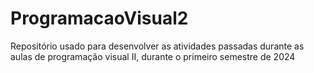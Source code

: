 # ProgramacaoVisual2
Repositório usado para desenvolver as atividades passadas durante as aulas de programação visual II, durante o primeiro semestre de 2024
